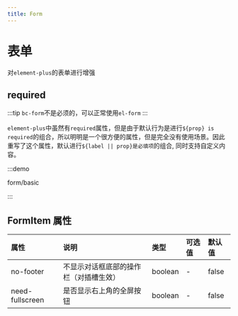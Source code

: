 ```yaml
---
title: Form
---
```

# 表单

对`element-plus`的表单进行增强

## required

:::tip
`bc-form`不是必须的，可以正常使用`el-form`
:::

`element-plus`中虽然有`required`属性，但是由于默认行为是进行`${prop} is required`的组合，所以明明是一个很方便的属性，但是完全没有使用场景。因此重写了这个属性，默认进行`${label || prop}是必填项`的组合, 同时支持自定义内容。

:::demo

form/basic

:::

## FormItem 属性
| 属性 | 说明 | 类型 | 可选值 | 默认值 |
| :---- | :--- | :---- | :----- | :------ |
| no-footer | 不显示对话框底部的操作栏（对插槽生效） | boolean | - | false |
| need-fullscreen | 是否显示右上角的全屏按钮 | boolean | - | false |